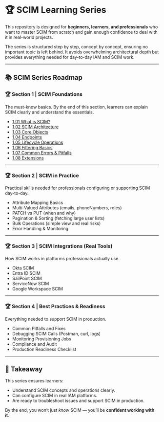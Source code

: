 # 🏆 SCIM Learning Series

This repository is designed for **beginners, learners, and professionals** who want to master SCIM from scratch and gain enough confidence to deal with it in real-world projects.  

The series is structured step by step, concept by concept, ensuring no important topic is left behind. It avoids overwhelming architectural depth but provides everything needed for day-to-day IAM and SCIM work.  

---

## 📚 SCIM Series Roadmap

### 🏆 Section 1 | SCIM Foundations  
The must-know basics. By the end of this section, learners can explain SCIM clearly and understand the essentials.  

- [1.01 What is SCIM?](1.01-what-is-scim.md)  
- [1.02 SCIM Architecture](1.02-scim-architecture.md)  
- [1.03 Core Objects](1.03-core-objects.md)  
- [1.04 Endpoints](1.04-scim-endpoints.md)  
- [1.05 Lifecycle Operations](1.05-lifecycle-operations.md)  
- [1.06 Filtering Basics](1.06-filtering-and-querying.md)  
- [1.07 Common Errors & Pitfalls](1.07-common-errors-and-pitfalls.md)  
- [1.08 Extensions](1.08-extensions.md)  

---

### 🏆 Section 2 | SCIM in Practice  
Practical skills needed for professionals configuring or supporting SCIM day-to-day.  

- Attribute Mapping Basics  
- Multi-Valued Attributes (emails, phoneNumbers, roles)  
- PATCH vs PUT (when and why)  
- Pagination & Sorting (fetching large user lists)  
- Bulk Operations (simple view and real risks)  
- Error Handling & Monitoring  

---

### 🏆 Section 3 | SCIM Integrations (Real Tools)  
How SCIM works in platforms professionals actually use.  

- Okta SCIM  
- Entra ID SCIM  
- SailPoint SCIM  
- ServiceNow SCIM  
- Google Workspace SCIM  

---

### 🏆 Section 4 | Best Practices & Readiness  
Everything needed to support SCIM in production.  

- Common Pitfalls and Fixes  
- Debugging SCIM Calls (Postman, curl, logs)  
- Monitoring Provisioning Jobs  
- Compliance and Audit  
- Production Readiness Checklist  

---

## 🎯 Takeaway  
This series ensures learners:  
- Understand SCIM concepts and operations clearly.  
- Can configure SCIM in real IAM platforms.  
- Are ready to troubleshoot issues and support SCIM in production.  

By the end, you won’t just *know* SCIM — you’ll be **confident working with it**.  
